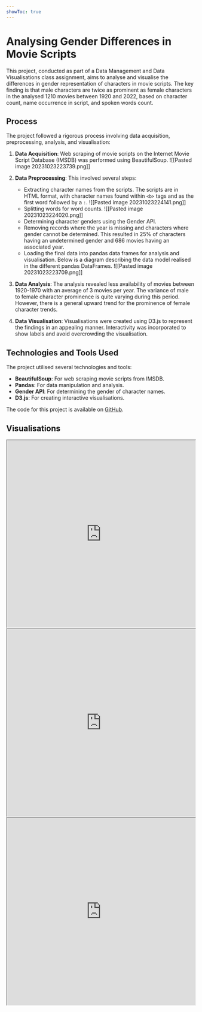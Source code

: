 ```yaml
---
showToc: true
---
```

#  Analysing Gender Differences in Movie Scripts

This project, conducted as part of a Data Management and Data Visualisations class assignment, aims to analyse and visualise the differences in gender representation of characters in movie scripts. The key finding is that male characters are twice as prominent as female characters in the analysed 1210 movies between 1920 and 2022, based on character count, name occurrence in script, and spoken words count.

## Process

The project followed a rigorous process involving data acquisition, preprocessing, analysis, and visualisation:

1. **Data Acquisition**: Web scraping of movie scripts on the Internet Movie Script Database (IMSDB) was performed using BeautifulSoup.
	![[Pasted image 20231023223739.png]]
    
2. **Data Preprocessing**: This involved several steps:
    
    - Extracting character names from the scripts. The scripts are in HTML format, with character names found within `<b>` tags and as the first word followed by a `:`.
	    ![[Pasted image 20231023224141.png]]
    - Splitting words for word counts.
		![[Pasted image 20231023224020.png]]
    - Determining character genders using the Gender API.
    - Removing records where the year is missing and characters where gender cannot be determined. This resulted in 25% of characters having an undetermined gender and 686 movies having an associated year.
    - Loading the final data into pandas data frames for analysis and visualisation. Below is a diagram describing the data model realised in the different pandas DataFrames. 
		![[Pasted image 20231023223709.png]]
1. **Data Analysis**: The analysis revealed less availability of movies between 1920-1970 with an average of 3 movies per year. The variance of male to female character prominence is quite varying during this period. However, there is a general upward trend for the prominence of female character trends.
    
4. **Data Visualisation**: Visualisations were created using D3.js to represent the findings in an appealing manner. Interactivity was incorporated to show labels and avoid overcrowding the visualisation.
    
## Technologies and Tools Used

The project utilised several technologies and tools:

- **BeautifulSoup**: For web scraping movie scripts from IMSDB.
- **Pandas**: For data manipulation and analysis.
- **Gender API**: For determining the gender of character names.
- **D3.js**: For creating interactive visualisations.

The code for this project is available on [GitHub](https://github.com/deborahdjon/Data_Management_And_Visualisation_Assignment).

## Visualisations
<iframe src="https://djon.info/Data_Management_And_Visualisation_Assignment/Graphs/index_charector_count.html" width="100%" height="500">
</iframe>

<iframe src="https://djon.info/Data_Management_And_Visualisation_Assignment/Graphs/index_charector_occurrence.html" width="100%" height="500">
</iframe>

<iframe src="https://djon.info/Data_Management_And_Visualisation_Assignment/Graphs/index_charector_word_count.html" width="100%" height="500">
</iframe>



  
<script>
window.onload = function() {
    var iframe = document.getElementById('myIframe');
    iframe.style.height = iframe.contentWindow.document.body.scrollHeight + 'px';
}
</script>